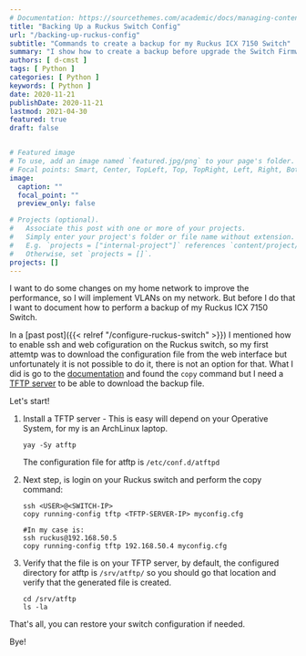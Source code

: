 ```yaml
---
# Documentation: https://sourcethemes.com/academic/docs/managing-content/
title: "Backing Up a Ruckus Switch Config"
url: "/backing-up-ruckus-config"
subtitle: "Commands to create a backup for my Ruckus ICX 7150 Switch"
summary: "I show how to create a backup before upgrade the Switch Firmware"
authors: [ d-cmst ]
tags: [ Python ]
categories: [ Python ]
keywords: [ Python ]
date: 2020-11-21
publishDate: 2020-11-21
lastmod: 2021-04-30
featured: true
draft: false


# Featured image
# To use, add an image named `featured.jpg/png` to your page's folder.
# Focal points: Smart, Center, TopLeft, Top, TopRight, Left, Right, BottomLeft, Bottom, BottomRight.
image:
  caption: ""
  focal_point: ""
  preview_only: false

# Projects (optional).
#   Associate this post with one or more of your projects.
#   Simply enter your project's folder or file name without extension.
#   E.g. `projects = ["internal-project"]` references `content/project/deep-learning/index.md`.
#   Otherwise, set `projects = []`.
projects: []
---
```


I want to do some changes on my home network to improve the performance, so I will implement VLANs on my network.
But before I do that I want to document how to perform a backup of my Ruckus ICX 7150 Switch.

In a [past post]({{< relref "/configure-ruckus-switch" >}}) I mentioned how to enable ssh and web cofiguration on the Ruckus switch,
so my first attemtp was to download the configuration file from the web interface but unfortunately it is not possible to do it, there is not an option for that.
What I did is go to the [documentation](http://docs.ruckuswireless.com/fastiron/hardware/icx7150-installguide/GUID-25306120-376C-44B2-BAE7-3D969EC889A3.html)
and found the `copy` command but I need a [TFTP server](https://en.wikipedia.org/wiki/Trivial_File_Transfer_Protocol) to be able to download the backup file.

Let's start!

1. Install a TFTP server - This is easy will depend on your Operative System, for my is an ArchLinux laptop.

    ```shell
    yay -Sy atftp
    ```

    The configuration file for atftp is `/etc/conf.d/atftpd`

1. Next step, is login on your Ruckus switch and perform the copy command:

    ```shell
    ssh <USER>@<SWITCH-IP>
    copy running-config tftp <TFTP-SERVER-IP> myconfig.cfg

    #In my case is:
    ssh ruckus@192.168.50.5
    copy running-config tftp 192.168.50.4 myconfig.cfg
    ```

1. Verify that the file is on your TFTP server, by default, the configured directory for atftp is `/srv/atftp/` so you should go that location and verify that the generated file is created.

    ```shell
    cd /srv/atftp
    ls -la
    ```

That's all, you can restore your switch configuration if needed.

Bye!

